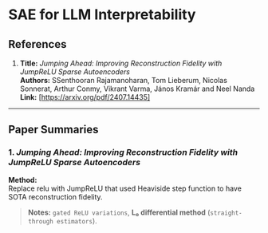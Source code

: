 
# SAE for LLM Interpretability

## References

1. **Title:** *Jumping Ahead: Improving Reconstruction
Fidelity with JumpReLU Sparse Autoencoders*  
   **Authors:** SSenthooran Rajamanoharan, Tom Lieberum, Nicolas Sonnerat, Arthur Conmy, Vikrant Varma, János Kramár and Neel Nanda 
   **Link:** [https://arxiv.org/pdf/2407.14435]


---

## Paper Summaries

### 1. *Jumping Ahead: Improving Reconstruction Fidelity with JumpReLU Sparse Autoencoders*

**Method:**  
Replace relu with JumpReLU that used Heaviside step function to have SOTA reconstruction fidelity.
> **Notes:** `gated ReLU variations`, **L₀ differential method** (`straight-through estimators`).


